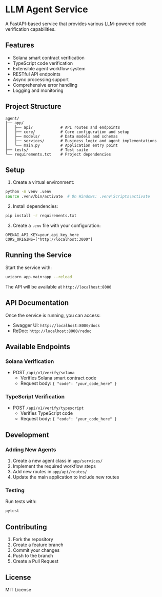 # LLM Agent Service

A FastAPI-based service that provides various LLM-powered code verification capabilities.

## Features

- Solana smart contract verification
- TypeScript code verification
- Extensible agent workflow system
- RESTful API endpoints
- Async processing support
- Comprehensive error handling
- Logging and monitoring

## Project Structure

```
agent/
├── app/
│   ├── api/            # API routes and endpoints
│   ├── core/           # Core configuration and setup
│   ├── models/         # Data models and schemas
│   ├── services/       # Business logic and agent implementations
│   └── main.py         # Application entry point
├── tests/              # Test suite
└── requirements.txt    # Project dependencies
```

## Setup

1. Create a virtual environment:
```bash
python -m venv .venv
source .venv/bin/activate  # On Windows: .venv\Scripts\activate
```

2. Install dependencies:
```bash
pip install -r requirements.txt
```

3. Create a `.env` file with your configuration:
```env
OPENAI_API_KEY=your_api_key_here
CORS_ORIGINS=["http://localhost:3000"]
```

## Running the Service

Start the service with:
```bash
uvicorn app.main:app --reload
```

The API will be available at `http://localhost:8000`

## API Documentation

Once the service is running, you can access:
- Swagger UI: `http://localhost:8000/docs`
- ReDoc: `http://localhost:8000/redoc`

## Available Endpoints

### Solana Verification
- POST `/api/v1/verify/solana`
  - Verifies Solana smart contract code
  - Request body: `{ "code": "your_code_here" }`

### TypeScript Verification
- POST `/api/v1/verify/typescript`
  - Verifies TypeScript code
  - Request body: `{ "code": "your_code_here" }`

## Development

### Adding New Agents

1. Create a new agent class in `app/services/`
2. Implement the required workflow steps
3. Add new routes in `app/api/routes/`
4. Update the main application to include new routes

### Testing

Run tests with:
```bash
pytest
```

## Contributing

1. Fork the repository
2. Create a feature branch
3. Commit your changes
4. Push to the branch
5. Create a Pull Request

## License

MIT License 